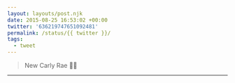 ```yaml
---
layout: layouts/post.njk
date: 2015-08-25 16:53:02 +00:00
twitter: '636219747651092481'
permalink: /status/{{ twitter }}/
tags: 
  - tweet
---
```


> New Carly Rae 👌🏼

---
